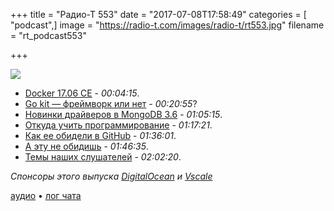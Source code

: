 +++
title = "Радио-Т 553"
date = "2017-07-08T17:58:49"
categories = [ "podcast",]
image = "https://radio-t.com/images/radio-t/rt553.jpg"
filename = "rt_podcast553"

+++

![](https://radio-t.com/images/radio-t/rt553.jpg)

- [Docker 17.06 CE](https://blog.docker.com/2017/06/announcing-docker-17-06-community-edition-ce/) - *00:04:15*.
- [Go kit — фреймворк или нет](https://gokit.io/) - *00:20:55*?
- [Новинки драйверов в MongoDB 3.6](https://emptysqua.re/blog/driver-features-for-mongodb-3-6/) - *01:05:15*.
- [Откуда учить программирование](http://www.programmingforbeginnersbook.com/blog/top-down-bottom-up-approaches-to-learning-programming/) - *01:17:21*.
- [Как ее обидели в GitHub](http://where.coraline.codes/blog/my-year-at-github/) - *01:36:01*.
- [А эту не обидишь](https://communequation.wordpress.com/2017/07/05/im-not-a-woman-in-tech/) - *01:46:35*.
- [Темы наших слушателей](https://radio-t.com/p/2017/07/04/prep-553/) - *02:02:20*.

*Спонсоры этого выпуска [DigitalOcean](https://www.digitalocean.com) и [Vscale](http://bit.ly/radio-t_vscale)*

[аудио](https://cdn.radio-t.com/rt_podcast553.mp3) • [лог чата](http://chat.radio-t.com/logs/radio-t-553.html)
<audio src="https://cdn.radio-t.com/rt_podcast553.mp3" preload="none"></audio>
